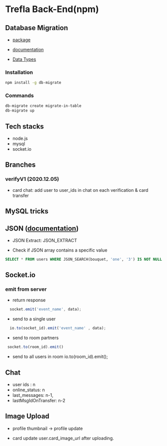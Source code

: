 # Trefla Back-End(npm)


## Database Migration

- [package](https://www.npmjs.com/package/db-migrate)
- [documentation](https://db-migrate.readthedocs.io/en/latest/)

- [Data Types](https://github.com/db-migrate/shared/blob/master/data_type.js)

### Installation
```bash
npm install -g db-migrate

```

### Commands
```bash
db-migrate create migrate-in-table
db-migrate up
```


## Tech stacks

- node.js
- mysql
- socket.io


## Branches

### verifyV1 (2020.12.05)

- card chat: add user to user_ids in chat on each verification & card transfer




## MySQL tricks

## JSON ([documentation](https://dev.mysql.com/doc/refman/8.0/en/json-search-functions.html))
- JSON Extract: JSON_EXTRACT

- Check if JSON array contains a specific value

```sql
SELECT * FROM users WHERE JSON_SEARCH(bouquet, 'one', '3') IS NOT NULL
```

## Socket.io

### emit from server

- return response

```js
  socket.emit('event_name', data);
```

- send to a single user
```js
  io.to(socket_id).emit('event_name' , data);
```

- send to room partners

```js
 socket.to(room_id).emit()
```

- send to all users in room
  io.to(room_id).emit();

## Chat

- user ids : n
- online_status: n
- last_messages: n-1,
- lastMsgIdOnTransfer: n-2

## Image Upload
- profile
thumbnail ->
profile update

- card
update user.card_image_url after uploading.